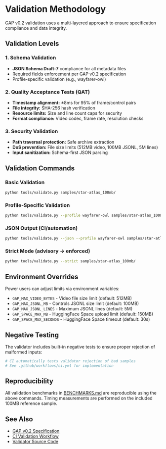 # Validation Methodology

GAP v0.2 validation uses a multi-layered approach to ensure specification compliance and data integrity.

## Validation Levels

### 1. Schema Validation
- **JSON Schema Draft-7** compliance for all metadata files
- Required fields enforcement per GAP v0.2 specification  
- Profile-specific validation (e.g., wayfarer-owl)

### 2. Quality Acceptance Tests (QAT)
- **Timestamp alignment:** ±8ms for 95% of frame/control pairs
- **File integrity:** SHA-256 hash verification
- **Resource limits:** Size and line count caps for security
- **Format compliance:** Video codec, frame rate, resolution checks

### 3. Security Validation
- **Path traversal protection:** Safe archive extraction
- **DoS prevention:** File size limits (512MB video, 100MB JSONL, 5M lines)
- **Input sanitization:** Schema-first JSON parsing

## Validation Commands

### Basic Validation
```bash
python tools/validate.py samples/star-atlas_100mb/
```

### Profile-Specific Validation
```bash
python tools/validate.py --profile wayfarer-owl samples/star-atlas_100mb/
```

### JSON Output (CI/automation)
```bash
python tools/validate.py --json --profile wayfarer-owl samples/star-atlas_100mb/
```

### Strict Mode (advisory → enforced)
```bash
python tools/validate.py --strict samples/star-atlas_100mb/
```

## Environment Overrides

Power users can adjust limits via environment variables:

- `GAP_MAX_VIDEO_BYTES` - Video file size limit (default: 512MB)
- `GAP_MAX_JSONL_MB` - Controls JSONL size limit (default: 100MB)  
- `GAP_MAX_JSONL_LINES` - Maximum JSONL lines (default: 5M)
- `GAP_SPACE_MAX_MB` - HuggingFace Space upload limit (default: 150MB)
- `GAP_SPACE_MAX_SECONDS` - HuggingFace Space timeout (default: 30s)

## Negative Testing

The validator includes built-in negative tests to ensure proper rejection of malformed inputs:

```bash
# CI automatically tests validator rejection of bad samples
# See .github/workflows/ci.yml for implementation
```

## Reproducibility

All validation benchmarks in [BENCHMARKS.md](../../BENCHMARKS.md) are reproducible using the above commands. Timing measurements are performed on the included 100MB reference sample.

## See Also

- [GAP v0.2 Specification](../../packages/gap-spec/GAP-v0.2.md)
- [CI Validation Workflow](../../.github/workflows/ci.yml)
- [Validator Source Code](../../tools/validate.py) 